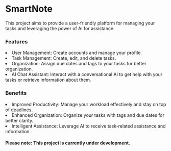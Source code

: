 # SmartNote
This project aims to provide a user-friendly platform for managing your tasks and leveraging the power of AI for assistance.

### Features

<li>User Management: Create accounts and manage your profile.</li>
<li>Task Management: Create, edit, and delete tasks.</li>
<li>Organization: Assign due dates and tags to your tasks for better organization.</li>
<li>AI Chat Assistant: Interact with a conversational AI to get help with your tasks or retrieve information about them.</li>

### Benefits

<li>Improved Productivity: Manage your workload effectively and stay on top of deadlines.</li>
<li>Enhanced Organization: Organize your tasks with tags and due dates for better clarity.</li>
<li>Intelligent Assistance: Leverage AI to receive task-related assistance and information.</li>

  
#### Please note: This project is currently under development.

